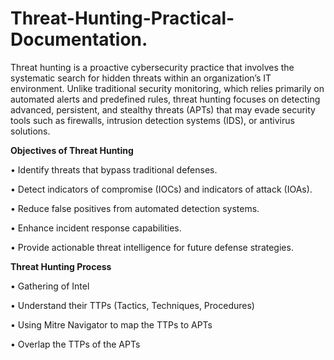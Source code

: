 # Threat-Hunting-Practical-Documentation.
Threat hunting is a proactive cybersecurity practice that involves the systematic search for hidden threats within an organization’s IT environment. Unlike traditional security monitoring, which relies primarily on automated alerts and predefined rules, threat hunting focuses on detecting advanced, persistent, and stealthy threats (APTs) that may evade security tools such as firewalls, intrusion detection systems (IDS), or antivirus solutions. 


**Objectives of Threat Hunting**

•	Identify threats that bypass traditional defenses.

•	Detect indicators of compromise (IOCs) and indicators of attack (IOAs).

•	Reduce false positives from automated detection systems.

•	Enhance incident response capabilities.

•	Provide actionable threat intelligence for future defense strategies.

**Threat Hunting Process**

•	Gathering of Intel

•	Understand their TTPs (Tactics, Techniques, Procedures)

•	Using Mitre Navigator to map the TTPs to APTs

•	Overlap the TTPs of the APTs

